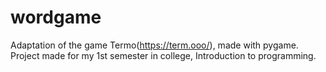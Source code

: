 # wordgame
Adaptation of the game Termo(https://term.ooo/), made with pygame. Project made for my 1st semester in college, Introduction to programming.
